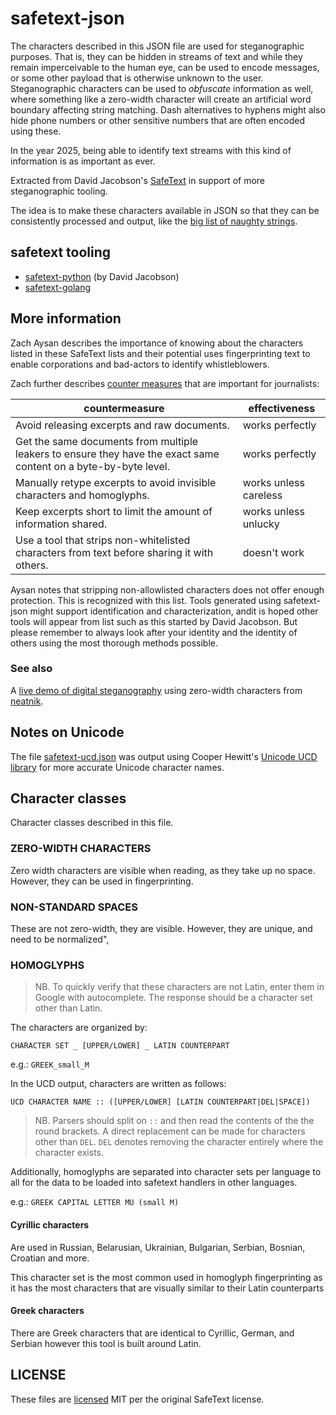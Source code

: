 # safetext-json

The characters described in this JSON file are used for steganographic purposes.
That is, they can be hidden in streams of text and while they remain
imperceivable to the human eye, can be used to encode messages, or some other
payload that is otherwise unknown to the user. Steganographic characters can 
be used to _obfuscate_ information as well, where something like a zero-width 
character will create an artificial word boundary affecting string matching.
Dash alternatives to hyphens might also hide phone numbers or other sensitive
numbers that are often encoded using these.

In the year 2025, being able to identify text streams with this kind of
information is as important as ever.

Extracted from David Jacobson's [SafeText][safetext-1] in support of more
steganographic tooling.

[safetext-1]: https://github.com/DavidJacobson/SafeText/

The idea is to make these characters available in JSON so that they can be
consistently processed and output, like the [big list of naughty strings][blns].

[blns]: https://github.com/minimaxir/big-list-of-naughty-strings/tree/master

## safetext tooling

* [safetext-python][safetext-1] (by David Jacobson)
* [safetext-golang][safetext-2]

[safetext-2]: https://github.com/ross-spencer/safetext

## More information

Zach Aysan describes the importance of knowing about the characters listed in
these SafeText lists and their potential uses fingerprinting text to enable
corporations and bad-actors to identify whistleblowers.

Zach further describes [counter measures][counter-1] that are important for
journalists:

<!--markdownlint-disable-->

| countermeasure                                                                                                   | effectiveness    |
|------------------------------------------------------------------------------------------------------------------|-----------------------|
| Avoid releasing excerpts and raw documents.                                                                      | works perfectly       |
| Get the same documents from multiple leakers to ensure they have the exact same content on a byte-by-byte level. | works perfectly       |
| Manually retype excerpts to avoid invisible characters and homoglyphs.                                           | works unless careless |
| Keep excerpts short to limit the amount of information shared.                                                   | works unless unlucky  |
| Use a tool that strips non-whitelisted characters from text before sharing it with others.                       | doesn't work          |

<!--markdownlint-enable-->

Aysan notes that stripping non-allowlisted characters does not offer enough
protection. This is recognized with this list. Tools generated using safetext-json
might support identification and characterization, andit is hoped other tools will
appear from list such as this started by David Jacobson. But please remember to 
always look after your identity and the identity of others using the most thorough
methods possible.

[counter-1]: https://www.zachaysan.com/writing/2018-01-01-fingerprinting-update

### See also

A [live demo of digital steganography][neatnik-2] using zero-width characters
from [neatnik][neatnik-1].

[neatnik-2]: https://neatnik.net/steganographr/
[neatnik-1]: https://github.com/neatnik/steganographr

## Notes on Unicode

The file [safetext-ucd.json](safetext-ucd.json) was output using Cooper Hewitt's
[Unicode UCD library][ucd-1] for more accurate Unicode character names.

[ucd-1]: https://github.com/cooperhewitt/py-cooperhewitt-unicode/tree/master

## Character classes

Character classes described in this file.

### ZERO-WIDTH CHARACTERS

Zero width characters are visible when reading, as they take up no space.
However, they can be used in fingerprinting.

### NON-STANDARD SPACES

These are not zero-width, they are visible. However, they are unique, and need
to be normalized",

### HOMOGLYPHS

> NB. To quickly verify that these characters are not Latin, enter them in
> Google with autocomplete. The response should be a character set other than
> Latin.

The characters are organized by:

```text
CHARACTER SET _ [UPPER/LOWER] _ LATIN COUNTERPART
```

e.g.: `GREEK_small_M`

In the UCD output, characters are written as follows:

```text
UCD CHARACTER NAME :: ([UPPER/LOWER] [LATIN COUNTERPART|DEL|SPACE])
```

> NB. Parsers should split on `::` and then read the contents of the the round
> brackets. A direct replacement can be made for characters other than
> `DEL`. `DEL` denotes removing the character entirely where the character
> exists.

Additionally, homoglyphs are separated into character sets per language to
all for the data to be loaded into safetext handlers in other languages.

e.g.: `GREEK CAPITAL LETTER MU (small M)`

#### Cyrillic characters

Are used in Russian, Belarusian, Ukrainian, Bulgarian, Serbian, Bosnian,
Croatian and more.

This character set is the most common used in homoglyph fingerprinting as it has
the most characters that are visually similar to their Latin counterparts

#### Greek characters

There are Greek characters that are identical to Cyrillic, German, and Serbian
however this tool is built around Latin.

## LICENSE

These files are [licensed][license] MIT per the original SafeText license.

[license]: LICENSE.md
